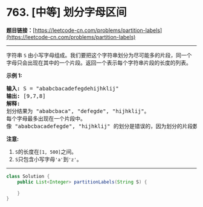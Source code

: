 # 763. [中等] 划分字母区间

**题目链接：**[https://leetcode-cn.com/problems/partition-labels](https://leetcode-cn.com/problems/partition-labels)

---

<div class="content__1Y2H">
 <div class="notranslate">
  <p>字符串 <code>S</code> 由小写字母组成。我们要把这个字符串划分为尽可能多的片段，同一个字母只会出现在其中的一个片段。返回一个表示每个字符串片段的长度的列表。</p> 
  <p><strong>示例 1:</strong></p> 
  <pre class="language-text"><strong>输入:</strong> S = "ababcbacadefegdehijhklij"
<strong>输出:</strong> [9,7,8]
<strong>解释:</strong>
划分结果为 "ababcbaca", "defegde", "hijhklij"。
每个字母最多出现在一个片段中。
像 "ababcbacadefegde", "hijhklij" 的划分是错误的，因为划分的片段数较少。
</pre> 
  <p><strong>注意:</strong></p> 
  <ol> 
   <li><code>S</code>的长度在<code>[1, 500]</code>之间。</li> 
   <li><code>S</code>只包含小写字母<code>'a'</code>到<code>'z'</code>。</li> 
  </ol> 
 </div>
</div>

---

```java
class Solution {
    public List<Integer> partitionLabels(String S) {
        
    }
}
```